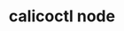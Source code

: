 ---
title: calicoctl node
show_read_time: false
canonical_url: 'https://docs.projectcalico.org/v3.7/reference/calicoctl/commands/node/index'
---